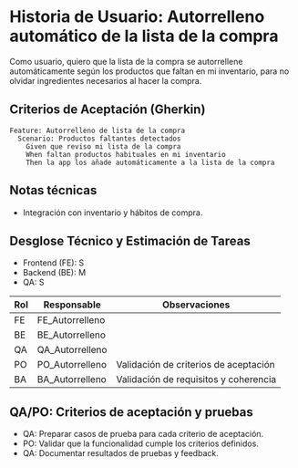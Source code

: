 # Historia de Usuario: Autorrelleno automático de la lista de la compra

Como usuario,
quiero que la lista de la compra se autorrellene automáticamente según los productos que faltan en mi inventario,
para no olvidar ingredientes necesarios al hacer la compra.

## Criterios de Aceptación (Gherkin)

```gherkin
Feature: Autorrelleno de lista de la compra
  Scenario: Productos faltantes detectados
    Given que reviso mi lista de la compra
    When faltan productos habituales en mi inventario
    Then la app los añade automáticamente a la lista de la compra
```

## Notas técnicas
- Integración con inventario y hábitos de compra.

## Desglose Técnico y Estimación de Tareas

- Frontend (FE): S
- Backend (BE): M
- QA: S

| Rol  | Responsable | Observaciones |
|------|-------------|--------------|
| FE   | FE_Autorrelleno   |              |
| BE   | BE_Autorrelleno   |              |
| QA   | QA_Autorrelleno   |              |
| PO   | PO_Autorrelleno   | Validación de criterios de aceptación |
| BA   | BA_Autorrelleno   | Validación de requisitos y coherencia |

## QA/PO: Criterios de aceptación y pruebas

- QA: Preparar casos de prueba para cada criterio de aceptación.
- PO: Validar que la funcionalidad cumple los criterios definidos.
- QA: Documentar resultados de pruebas y feedback.

